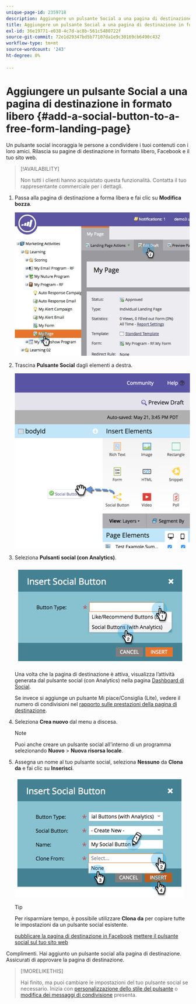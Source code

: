 ```yaml
---
unique-page-id: 2359718
description: Aggiungere un pulsante Social a una pagina di destinazione in formato libero - Marketo Docs - Documentazione del prodotto
title: Aggiungere un pulsante Social a una pagina di destinazione in formato libero
exl-id: 36e19771-e038-4c7d-ac8b-561c5480722f
source-git-commit: 72e1d29347bd5b77107da1e9c30169cb6490c432
workflow-type: tm+mt
source-wordcount: '243'
ht-degree: 0%

---
```


# Aggiungere un pulsante Social a una pagina di destinazione in formato libero {#add-a-social-button-to-a-free-form-landing-page}

Un pulsante social incoraggia le persone a condividere i tuoi contenuti con i loro amici. Rilascia su pagine di destinazione in formato libero, Facebook e il tuo sito web.

>[!AVAILABILITY]
>
>Non tutti i clienti hanno acquistato questa funzionalità. Contatta il tuo rappresentante commerciale per i dettagli.

1. Passa alla pagina di destinazione a forma libera e fai clic su **Modifica bozza**.

   ![](assets/scoring.jpg)

1. Trascina **Pulsante Social** dagli elementi a destra.

   ![](assets/image2015-5-21-15-3a47-3a46.png)

1. Seleziona **Pulsanti social (con Analytics)**.

   ![](assets/image2014-9-17-10-3a35-3a13.png)

   Una volta che la pagina di destinazione è attiva, visualizza l’attività generata dal pulsante social (con Analytics) nella pagina [Dashboard di Social](/help/marketo/product-docs/demand-generation/social/social-functions/view-social-performance.md).

   Se invece si aggiunge un pulsante Mi piace/Consiglia (Lite), vedere il numero di condivisioni nel [rapporto sulle prestazioni della pagina di destinazione](/help/marketo/product-docs/demand-generation/landing-pages/understanding-landing-pages/landing-page-performance-report.md).

1. Seleziona **Crea nuovo** dal menu a discesa.

   >[!NOTE]
   >
   >Puoi anche creare un pulsante social all&#39;interno di un programma selezionando **Nuovo** > **Nuova risorsa locale**.

1. Assegna un nome al tuo pulsante social, seleziona **Nessuno** da **Clona da** e fai clic su **Inserisci**.

   ![](assets/image2014-9-17-10-3a35-3a26.png)

   >[!TIP]
   >
   >Per risparmiare tempo, è possibile utilizzare **Clona da** per copiare tutte le impostazioni da un pulsante social esistente.

   [pubblicare la pagina di destinazione in Facebook](/help/marketo/product-docs/demand-generation/facebook/publish-landing-pages-to-facebook.md) [mettere il pulsante social sul tuo sito web](/help/marketo/product-docs/demand-generation/social/social-functions/deploy-social-on-your-website.md)

Complimenti. Hai aggiunto un pulsante social alla pagina di destinazione. Assicurati di approvare la pagina di destinazione.

>[!MORELIKETHIS]
>
>Hai finito, ma puoi cambiare le impostazioni del tuo pulsante social se necessario. Inizia con [personalizzazione dello stile del pulsante](/help/marketo/product-docs/demand-generation/social/configuring-social-actions/customize-social-app-button.md) o  [modifica dei messaggi di condivisione](/help/marketo/product-docs/demand-generation/social/configuring-social-actions/configure-social-sign-up-share-flow.md) presenta.
